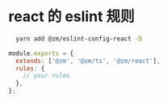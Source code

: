 # react 的 eslint 规则

```bash
  yarn add @zm/eslint-config-react -D
```

```js
module.exports = {
  extends: ['@zm', '@zm/ts', '@zm/react'],
  rules: {
    // your rules
  },
};
```
